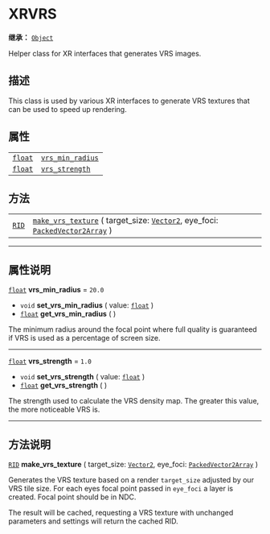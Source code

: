 <!-- ⚠ 请勿编辑本文件 ⚠ -->
<!-- 本文档使用脚本从 WeDot 引擎源码仓库生成。 -->
<!-- 生成脚本：https://github.com/WeDot-Engine/WeDot/tree/4.3/doc/tools/make_md.py； -->
<!-- 原文件：https://github.com/WeDot-Engine/WeDot/tree/4.3/doc/classes/XRVRS.xml。 -->

<div id="_class_xrvrs"></div>

# XRVRS

**继承：** [`Object`](class_object.md)

Helper class for XR interfaces that generates VRS images.

## 描述

This class is used by various XR interfaces to generate VRS textures that can be used to speed up rendering.

## 属性

|||
|:-:|:--|
| [`float`](class_float.md) | [`vrs_min_radius`](class_xrvrs.md#class_xrvrs_property_vrs_min_radius) | ``20.0`` |
| [`float`](class_float.md) | [`vrs_strength`](class_xrvrs.md#class_xrvrs_property_vrs_strength)     | ``1.0``  |

## 方法

|||
|:-:|:--|
| [`RID`](class_rid.md) | [`make_vrs_texture`](class_xrvrs.md#class_xrvrs_method_make_vrs_texture) ( target_size: [`Vector2`](class_vector2.md), eye_foci: [`PackedVector2Array`](class_packedvector2array.md) ) |

<!-- rst-class:: classref-section-separator -->

---

## 属性说明

<div id="_class_xrvrs_property_vrs_min_radius"></div>

[`float`](class_float.md) **vrs_min_radius** = ``20.0`` <div id="class_xrvrs_property_vrs_min_radius"></div>

- `void` **set_vrs_min_radius** ( value: [`float`](class_float.md) )
- [`float`](class_float.md) **get_vrs_min_radius** ( )

The minimum radius around the focal point where full quality is guaranteed if VRS is used as a percentage of screen size.

<!-- rst-class:: classref-item-separator -->

---

<div id="_class_xrvrs_property_vrs_strength"></div>

[`float`](class_float.md) **vrs_strength** = ``1.0`` <div id="class_xrvrs_property_vrs_strength"></div>

- `void` **set_vrs_strength** ( value: [`float`](class_float.md) )
- [`float`](class_float.md) **get_vrs_strength** ( )

The strength used to calculate the VRS density map. The greater this value, the more noticeable VRS is.

<!-- rst-class:: classref-section-separator -->

---

## 方法说明

<div id="_class_xrvrs_method_make_vrs_texture"></div>

[`RID`](class_rid.md) **make_vrs_texture** ( target_size: [`Vector2`](class_vector2.md), eye_foci: [`PackedVector2Array`](class_packedvector2array.md) )<div id="class_xrvrs_method_make_vrs_texture"></div>

Generates the VRS texture based on a render `target_size` adjusted by our VRS tile size. For each eyes focal point passed in `eye_foci` a layer is created. Focal point should be in NDC.

The result will be cached, requesting a VRS texture with unchanged parameters and settings will return the cached RID.

[^virtual]: 本方法通常需要用户覆盖才能生效。
[^const]: 本方法无副作用，不会修改该实例的任何成员变量。
[^vararg]: 本方法除了能接受在此处描述的参数外，还能够继续接受任意数量的参数。
[^constructor]: 本方法用于构造某个类型。
[^static]: 调用本方法无需实例，可直接使用类名进行调用。
[^operator]: 本方法描述的是使用本类型作为左操作数的有效运算符。
[^bitfield]: 这个值是由下列位标志构成位掩码的整数。
[^void]: 无返回值。
